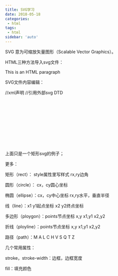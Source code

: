 ```yaml
---
title: SVG学习
date: 2018-05-18
categories:
 - html
tags:
 - html
sidebar: 'auto'
---
```

SVG 意为可缩放矢量图形（Scalable Vector Graphics）。

HTML三种方法导入svg文件：

<html xmlns:svg="http://www.w3.org/2000/svg">
<body>

<p>This is an HTML paragraph</p>
<!--1-->
<!--<embed src="rect1.svg" width="300" height="100"
type="image/svg+xml"
pluginspage="http://www.adobe.com/svg/viewer/install/" />-->

<!--2-->
<!--<object data="rect1.svg" width="300" height="100"
type="image/svg+xml"
codebase="http://www.adobe.com/svg/viewer/install/" />-->

<!--3-->
<!--<iframe width="300" height="100" src="rect1.svg"></iframe>-->

<object data="background.svg" width="1000" height="1000"
type="image/svg+xml"
codebase="http://www.adobe.com/svg/viewer/install/" />
</body>
</html>

SVG文件内容编辑：

<?xml version="1.0" standalone="no"?> //xml声明
<!DOCTYPE svg PUBLIC "-//W3C//DTD SVG 1.1//EN"
"http://www.w3.org/Graphics/SVG/1.1/DTD/svg11.dtd"> //引用外部svg DTD

<svg width="100%" height="100%" version="1.1"
xmlns="http://www.w3.org/2000/svg">


<rect x="20" y="20" width="250" height="250"
style="fill:blue;stroke:pink;stroke-width:5;
fill-opacity:0.2;stroke-opacity:0.9"/>
</svg>

上面只是一个矩形svg的例子；

更多：

矩形（rect）：  style属性里写样式 rx,ry边角

圆形（circle）：  cx，cy圆心坐标

椭圆（ellipse）：cx，cy中心坐标 rx,ry水平，垂直半径

线（line）：x1 y1起点坐标 x2 y2终点坐标

多边形（ploygon）：points节点坐标 x,y x1,y1 x2,y2

折线（ployline）：points节点坐标 x,y x1,y1 x2,y2

路径（path）：M A L C H V S Q T Z

几个常用属性：

stroke，stroke-width：边框，边框宽度

fill：填充颜色
